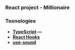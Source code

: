 ### React project - Millionaire

### Texnologies

- **[TypeScript](https://www.typescriptlang.org/) —**
- **[React Hooks](https://ru.reactjs.org/docs/hooks-intro.html)**
- **[use-sound](https://www.npmjs.com/package/use-sound)**
